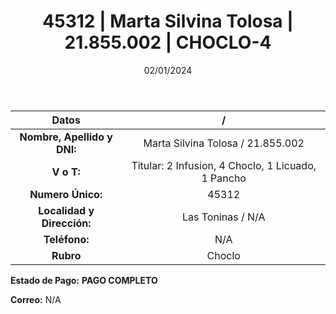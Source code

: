 ﻿---
title: 45312 | Marta Silvina Tolosa | 21.855.002 | CHOCLO-4
date: 02/01/2024
draft: false
tags: ['titular', 'toninas', 'choclo']
---

|          **Datos**          |  /  |
|:---------------------------:|:---:|
| **Nombre, Apellido y DNI:** | Marta Silvina Tolosa / 21.855.002 |
|          **V o T:**         | Titular: 2 Infusion, 4 Choclo, 1 Licuado, 1 Pancho |
|      **Numero Único:**      | 45312 |
|  **Localidad y Dirección:** | Las Toninas / N/A |
|        **Teléfono:**        | N/A |
|          **Rubro**          | Choclo |

**Estado de Pago:** **PAGO COMPLETO**

**Correo:** N/A
